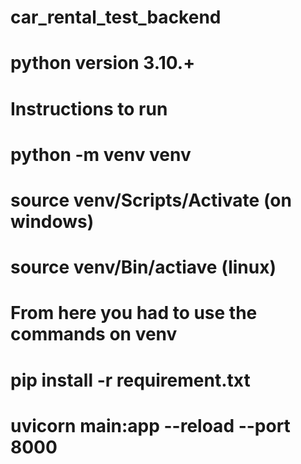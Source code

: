 # car_rental_test_backend

# python version 3.10.+

# Instructions to run

# python -m venv venv 
# source venv/Scripts/Activate (on windows)
# source venv/Bin/actiave (linux)
# From here you had to use the commands on venv

# pip install -r requirement.txt
# uvicorn main:app --reload --port 8000 
